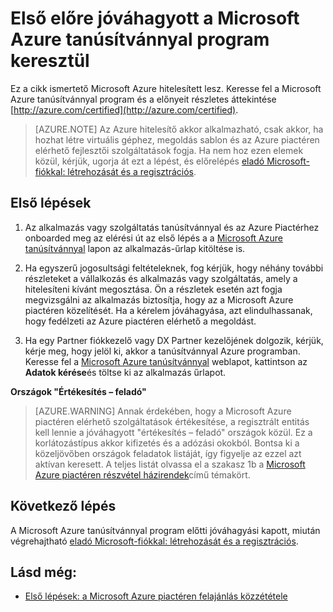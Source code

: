 <properties
   pageTitle="Első előre jóváhagyott a Microsoft Azure tanúsítvánnyal programjával |} Microsoft Azure"
   description="Tudnivalók a Microsoft Azure tanúsítvánnyal partnerprogramon és értékesítése a virtuális gép képe, megoldás sablont, fejlesztőeszközök szolgáltatás vagy az Azure piactéren elérhető adatok szolgáltatás elérése"
   services="marketplace-publishing"
   documentationCenter="na"
   authors="HannibalSII"
   manager="hascipio"
   editor=""
   tags=""/>

<tags
   ms.service="marketplace"
   ms.devlang="na"
   ms.topic="article"
   ms.tgt_pltfrm="na"
   ms.workload="na"
   ms.date="07/21/2016"
   ms.author="anishk;hascipio"/>

# <a name="get-pre-approved-via-the-microsoft-azure-certified-program"></a>Első előre jóváhagyott a Microsoft Azure tanúsítvánnyal program keresztül

Ez a cikk ismertető Microsoft Azure hitelesített lesz. Keresse fel a Microsoft Azure tanúsítvánnyal program és a előnyeit részletes áttekintése [http://azure.com/certified](http://azure.com/certified).

> [AZURE.NOTE] Az Azure hitelesítő akkor alkalmazható, csak akkor, ha hozhat létre virtuális géphez, megoldás sablon és az Azure piactéren elérhető fejlesztői szolgáltatások fogja. Ha nem hoz ezen elemek közül, kérjük, ugorja át ezt a lépést, és előrelépés [eladó Microsoft-fiókkal: létrehozását és a regisztrációs](marketplace-publishing-accounts-creation-registration.md).

## <a name="getting-started"></a>Első lépések
1. Az alkalmazás vagy szolgáltatás tanúsítvánnyal és az Azure Piactérhez onboarded meg az elérési út az első lépés a a [Microsoft Azure tanúsítvánnyal](https://azure.microsoft.com/marketplace/partner-program/) lapon az alkalmazás-űrlap kitöltése is.

2. Ha egyszerű jogosultsági feltételeknek, fog kérjük, hogy néhány további részleteket a vállalkozás és alkalmazás vagy szolgáltatás, amely a hitelesíteni kívánt megosztása. Ön a részletek esetén azt fogja megvizsgálni az alkalmazás biztosítja, hogy az a Microsoft Azure piactéren közelítését. Ha a kérelem jóváhagyása, azt elindulhassanak, hogy fedélzeti az Azure piactéren elérhető a megoldást.

3. Ha egy Partner fiókkezelő vagy DX Partner kezelőjének dolgozik, kérjük, kérje meg, hogy jelöl ki, akkor a tanúsítvánnyal Azure programban. Keresse fel a [Microsoft Azure tanúsítvánnyal](http://azure.com/certified) weblapot, kattintson az **Adatok kérése**és töltse ki az alkalmazás űrlapot.

**Országok "Értékesítés – feladó"**

> [AZURE.WARNING] Annak érdekében, hogy a Microsoft Azure piactéren elérhető szolgáltatások értékesítése, a regisztrált entitás kell lennie a jóváhagyott "értékesítés – feladó" országok közül. Ez a korlátozástípus akkor kifizetés és a adózási okokból. Bontsa ki a közeljövőben országok feladatok listáját, így figyelje az ezzel azt aktívan keresett. A teljes listát olvassa el a szakasz 1b a [Microsoft Azure piactéren részvétel házirendek](http://go.microsoft.com/fwlink/?LinkID=526833)című témakört.

## <a name="next-step"></a>Következő lépés
A Microsoft Azure tanúsítvánnyal program előtti jóváhagyási kapott, miután végrehajtható [eladó Microsoft-fiókkal: létrehozását és a regisztrációs](marketplace-publishing-accounts-creation-registration.md).

## <a name="see-also"></a>Lásd még:
- [Első lépések: a Microsoft Azure piactéren felajánlás közzététele](marketplace-publishing-getting-started.md)
